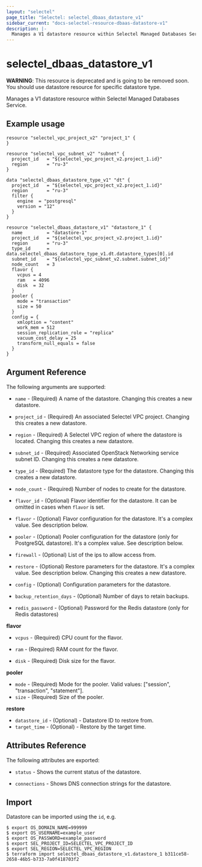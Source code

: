 ```yaml
---
layout: "selectel"
page_title: "Selectel: selectel_dbaas_datastore_v1"
sidebar_current: "docs-selectel-resource-dbaas-datastore-v1"
description: |-
  Manages a V1 datastore resource within Selectel Managed Databases Service.
---
```


# selectel\_dbaas\_datastore\_v1

**WARNING**: This resource is deprecated and is going to be removed soon. You should use datastore resource for specific datastore type.

Manages a V1 datastore resource within Selectel Managed Databases Service.

## Example usage

```hcl
resource "selectel_vpc_project_v2" "project_1" {
}

resource "selectel_vpc_subnet_v2" "subnet" {
  project_id   = "${selectel_vpc_project_v2.project_1.id}"
  region       = "ru-3"
}

data "selectel_dbaas_datastore_type_v1" "dt" {
  project_id   = "${selectel_vpc_project_v2.project_1.id}"
  region       = "ru-3"
  filter {
    engine  = "postgresql"
    version = "12"
  }
}

resource "selectel_dbaas_datastore_v1" "datastore_1" {
  name         = "datastore-1"
  project_id   = "${selectel_vpc_project_v2.project_1.id}"
  region       = "ru-3"
  type_id      = data.selectel_dbaas_datastore_type_v1.dt.datastore_types[0].id
  subnet_id    = "${selectel_vpc_subnet_v2.subnet.subnet_id}"
  node_count   = 3
  flavor {
    vcpus = 4
    ram   = 4096
    disk  = 32
  }
  pooler {
    mode = "transaction"
    size = 50
  }
  config = {
    xmloption = "content"
    work_mem = 512
    session_replication_role = "replica"
    vacuum_cost_delay = 25
    transform_null_equals = false
  }
}
```

## Argument Reference

The following arguments are supported:

* `name` - (Required) A name of the datastore.
  Changing this creates a new datastore.

* `project_id` - (Required) An associated Selectel VPC project.
  Changing this creates a new datastore.

* `region` - (Required) A Selectel VPC region of where the datastore is located.
  Changing this creates a new datastore.

* `subnet_id` - (Required) Associated OpenStack Networking service subnet ID.
  Changing this creates a new datastore.

* `type_id` - (Required) The datastore type for the datastore.
  Changing this creates a new datastore.

* `node_count` - (Required) Number of nodes to create for the datastore.

* `flavor_id` - (Optional) Flavor identifier for the datastore. It can be omitted in cases when `flavor` is set.

* `flavor` - (Optional) Flavor configuration for the datastore. It's a complex value. See description below.

* `pooler` - (Optional) Pooler configuration for the datastore (only for PostgreSQL datastore). It's a complex value. See description below.

* `firewall` - (Optional) List of the ips to allow access from.

* `restore` - (Optional) Restore parameters for the datastore. It's a complex value. See description below.
  Changing this creates a new datastore.

* `config` - (Optional) Configuration parameters for the datastore.

* `backup_retention_days` - (Optional) Number of days to retain backups.

* `redis_password` - (Optional) Password for the Redis datastore (only for Redis datastores)

**flavor**

* `vcpus` - (Required) CPU count for the flavor.
* `ram` - (Required) RAM count for the flavor.

* `disk` - (Required) Disk size for the flavor.

**pooler**

* `mode` - (Required) Mode for the pooler. Valid values: ["session", "transaction", "statement"].
* `size` - (Required) Size of the pooler.

**restore**

* `datastore_id` - (Optional) - Datastore ID to restore from.
* `target_time` - (Optional) - Restore by the target time.

## Attributes Reference

The following attributes are exported:

* `status` - Shows the current status of the datastore.

* `connections` - Shows DNS connection strings for the datastore.

## Import

Datastore can be imported using the `id`, e.g.

```shell
$ export OS_DOMAIN_NAME=999999
$ export OS_USERNAME=example_user
$ export OS_PASSWORD=example_password
$ export SEL_PROJECT_ID=SELECTEL_VPC_PROJECT_ID
$ export SEL_REGION=SELECTEL_VPC_REGION
$ terraform import selectel_dbaas_datastore_v1.datastore_1 b311ce58-2658-46b5-b733-7a0f418703f2
```
